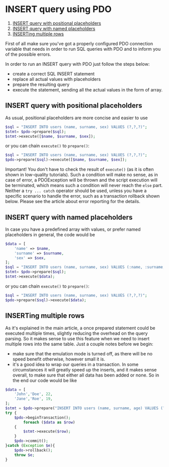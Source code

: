 # INSERT query using PDO
1. [INSERT query with positional placeholders](#1)
2. [INSERT query with named placeholders](#2)
3. [INSERTing multiple rows](#3)

First of all make sure you've got a properly configured PDO connection variable that needs in order to run SQL queries with PDO and to inform you of the possible errors.

In order to run an INSERT query with PDO just follow the steps below:

* create a correct SQL INSERT statement
* replace all actual values with placeholders
* prepare the resulting query
* execute the statement, sending all the actual values in the form of array.

<a name="1"></a>
## INSERT query with positional placeholders
As usual, positional placeholders are more concise and easier to use
```php
$sql = "INSERT INTO users (name, surname, sex) VALUES (?,?,?)";
$stmt= $pdo->prepare($sql);
$stmt->execute([$name, $surname, $sex]);
```
or you can chain `execute()` to `prepare()`:

```php
$sql = "INSERT INTO users (name, surname, sex) VALUES (?,?,?)";
$pdo->prepare($sql)->execute([$name, $surname, $sex]);
```
Important! You don't have to check the result of `execute()` (as it is often shown in low-quality tutorials). Such a condition will make no sense, as in case of error, a PDOException will be thrown and the script execution will be terminated, which means such a condition will never reach the `else` part.
Neither a `try ... catch` operator should be used, unless you have a specific scenario to handle the error, such as a transaction rollback shown below. Please see the article about error reporting for the details.

<a name="2"></a>
## INSERT query with named placeholders
In case you have a predefined array with values, or prefer named placeholders in general, the code would be

```php
$data = [
	'name' => $name,
	'surname' => $surname,
	'sex' => $sex,
];
$sql = "INSERT INTO users (name, surname, sex) VALUES (:name, :surname, :sex)";
$stmt= $pdo->prepare($sql);
$stmt->execute($data);
```
or you can chain `execute()` to `prepare()`:

```php
$sql = "INSERT INTO users (name, surname, sex) VALUES (?,?,?)";
$pdo->prepare($sql)->execute($data);
```

<a name="3"></a>
## INSERTing multiple rows
As it's explained in the main article, a once prepared statement could be executed multiple times, slightly reducing the overhead on the query parsing. So it makes sense to use this feature when we need to insert multiple rows into the same table. Just a couple notes before we begin:

* make sure that the emulation mode is turned off, as there will be no speed benefit otherwise, however small it is.
* it's a good idea to wrap our queries in a transaction. In some circumstances it will greatly speed up the inserts, and it makes sense overall, to make sure that either all data has been added or none.
So in the end our code would be like

```php
$data = [
	'John','Doe', 22,
	'Jane','Roe', 19,
];
$stmt = $pdo->prepare("INSERT INTO users (name, surname, age) VALUES (?,?,?)");
try {
	$pdo->beginTransaction();
		foreach ($data as $row)
	{
		$stmt->execute($row);
	}
	$pdo->commit();
}catch (Exception $e){
	$pdo->rollback();
	throw $e;
}
```